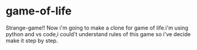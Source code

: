 # game-of-life
Strange-game!!
Now i'm going to make a clone for  game of life.i'm using python and vs code,i could't understand rules of this game so i've decide make it step by step.
